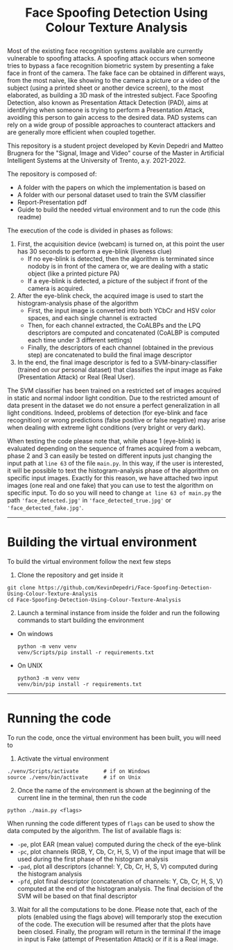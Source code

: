 # <p align="center">Face Spoofing Detection Using Colour Texture Analysis</p> 

Most of the existing face recognition systems available are currently vulnerable to spoofing attacks. A spoofing attack occurs when someone tries to bypass a face recognition biometric system by presenting a fake face in front of the camera. The fake face can be obtained in different ways, from the most naive, like showing to the camera a picture or a video of the subject (using a printed sheet or another device screen), to the most elaborated, as building a 3D mask of the intrested subject. Face Spoofing Detection, also known as Presentation Attack Detection (PAD), aims at identifying when someone is trying to perform a Presentation Attack, avoiding this person to gain access to the desired data. PAD systems can rely on a wide group of possible approaches to counteract attackers and are generally more efficient when coupled together.

This repository is a student project developed by Kevin Depedri and Matteo Brugnera for the "Signal, Image and Video" course of the Master in Artificial Intelligent Systems at the University of Trento, a.y. 2021-2022.

The repository is composed of:
- A folder with the papers on which the implementation is based on
- A folder with our personal dataset used to train the SVM classifier
- Report-Presentation pdf
- Guide to build the needed virtual environment and to run the code (this readme)

The execution of the code is divided in phases as follows:
1. First, the acquisition device (webcam) is turned on, at this point the user has 30 seconds to perform a eye-blink (liveness clue)
    - If no eye-blink is detected, then the algorithm is terminated since nodoby is in front of the camera or, we are dealing with a static object (like a printed picture PA)
    - If a eye-blink is detected, a picture of the subject if front of the camera is acquired. 
2. After the eye-blink check, the acquired image is used to start the histogram-analysis phase of the algorithm
    - First, the input image is converted into both YCbCr and HSV color spaces, and each single channel is extracted
    - Then, for each channel extracted, the CoALBPs and the LPQ descriptors are computed and concatenated (CoALBP is computed each time under 3 different settings)
    - Finally, the descriptors of each channel (obtained in the previous step) are concatenated to build the final image descriptor
3. In the end, the final image descriptor is fed to a SVM-binary-classifier (trained on our personal dataset) that classifies the input image as Fake (Presentation Attack) or Real (Real User).

The SVM classifier has been trained on a restricted set of images acquired in static and normal indoor light condition. Due to the restricted amount of data present in the dataset we do not ensure a perfect generalization in all light conditions. Indeed, problems of detection (for eye-blink and face recognition) or wrong predictions (false positive or false negative) may arise when dealing with extreme light conditions (very bright or very dark). 

When testing the code please note that, while phase 1 (eye-blink) is evaluated depending on the sequence of frames acquired from a webcam, phase 2 and 3 can easily be tested on different inputs just changing the input path at ``line 63`` of the file ``main.py``. In this way, if the user is interested, it will be possible to text the histogram-analysis phase of the algorithm on specific input images. Exactly for this reason, we have attached two input images (one real and one fake) that you can use to test the algorithm on specific input. To do so you will need to change ``at line 63 of main.py`` the path ``'face_detected.jpg'`` in ``'face_detected_true.jpg'`` or ``'face_detected_fake.jpg'``.

****
# Building the virtual environment
To build the virtual environment follow the next few steps
  1. Clone the repository and get inside it
  ```shell
  git clone https://github.com/KevinDepedri/Face-Spoofing-Detection-Using-Colour-Texture-Analysis
  cd Face-Spoofing-Detection-Using-Colour-Texture-Analysis
  ```
  2. Launch a terminal instance from inside the folder and run the following commands to start building the environment
  - On windows
      ```shell
      python -m venv venv
      venv/Scripts/pip install -r requirements.txt
      ```
  - On UNIX 
      ```shell
      python3 -m venv venv
      venv/bin/pip install -r requirements.txt
      ```
  
****
# Running the code
To run the code, once the virtual environment has been built, you will need to
  1. Activate the virtual environment
  ```shell
  ./venv/Scripts/activate        # if on Windows
  source ./venv/bin/activate     # if on Unix
  ```
  2. Once the name of the environment is shown at the beginning of the current line in the terminal, then run the code
  ```shell
  python ./main.py <flags>
  ```
  When running the code different types of ``flags`` can be used to show the data computed by the algorithm. The list of available flags is:
  - ``-pe``, plot EAR (mean value) computed during the check of the eye-blink
  - ``-pc``, plot channels (RGB, Y, Cb, Cr, H, S, V) of the input image that will be used during the first phase of the histogram analysis
  - ``-pad``, plot all descriptors (channel: Y, Cb, Cr, H, S, V) computed during the histogram analysis
  - ``-pfd``, plot final descriptor (concatenation of channels: Y, Cb, Cr, H, S, V) computed at the end of the histogram analysis. The final decision of the SVM will be based on that final descriptor
  3. Wait for all the computations to be done. Please note that, each of the plots (enabled using the flags above) will temporarly stop the execution of the code. The execution will be resumed after that the plots have been closed. Finally, the program will return in the terminal if the image in input is Fake (attempt of Presentation Attack) or if it is a Real image.
